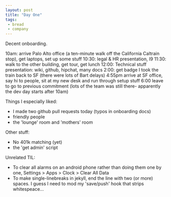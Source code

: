 ```yaml
---
layout: post
title: "Day One"
tags:
 - bread
 - company
---
```


Decent onboarding.

10am: arrive Palo Alto office (a ten-minute walk off the California Caltrain stop), get laptops, set up some stuff
10:30: legal & HR presentation, I9
11:30: walk to the other building, get tour, get lunch
12:00: Technical stuff presentation: wiki, github, hipchat, many docs
2:00: get badge
I took the train back to SF (there were lots of Bart delays)
4:55pm arrive at SF office, say hi to people, sit at my new desk and run through setup stuff
6:00 leave to go to previous commitment (lots of the team was still there- apparently the dev day starts after 10am)

Things I especially liked:

- I made two github pull requests today (typos in onboarding docs)
- friendly people
- the 'lounge' room and 'mothers' room

Other stuff:

- No 401k matching (yet)
- the 'get admin' script


Unrelated TIL:

- To clear all alarms on an android phone rather than doing them one by one, Settings > Apps > Clock > Clear All Data
- To make single-linebreaks in jekyll, end the line with two (or more) spaces. I guess I need to mod my 'save/push' hook that strips whitespeace...

